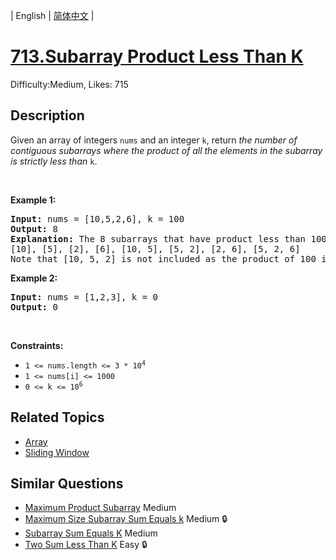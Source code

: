 
| English | [简体中文](README.md) |

# [713.Subarray Product Less Than K](https://leetcode.com/problems/subarray-product-less-than-k/)
Difficulty:Medium, Likes: 715

## Description

<p>Given an array of integers <code>nums</code> and an integer <code>k</code>, return <em>the number of contiguous subarrays where the product of all the elements in the subarray is strictly less than </em><code>k</code>.</p>

<p>&nbsp;</p>
<p><strong class="example">Example 1:</strong></p>

<pre>
<strong>Input:</strong> nums = [10,5,2,6], k = 100
<strong>Output:</strong> 8
<strong>Explanation:</strong> The 8 subarrays that have product less than 100 are:
[10], [5], [2], [6], [10, 5], [5, 2], [2, 6], [5, 2, 6]
Note that [10, 5, 2] is not included as the product of 100 is not strictly less than k.
</pre>

<p><strong class="example">Example 2:</strong></p>

<pre>
<strong>Input:</strong> nums = [1,2,3], k = 0
<strong>Output:</strong> 0
</pre>

<p>&nbsp;</p>
<p><strong>Constraints:</strong></p>

<ul>
	<li><code>1 &lt;= nums.length &lt;= 3 * 10<sup>4</sup></code></li>
	<li><code>1 &lt;= nums[i] &lt;= 1000</code></li>
	<li><code>0 &lt;= k &lt;= 10<sup>6</sup></code></li>
</ul>


## Related Topics

- [Array](https://leetcode-cn.com/tag/array/)
- [Sliding Window](https://leetcode-cn.com/tag/sliding-window/)

## Similar Questions

- [Maximum Product Subarray](../maximum-product-subarray/README.md) Medium 
- [Maximum Size Subarray Sum Equals k](../maximum-size-subarray-sum-equals-k/README.md) Medium 🔒
- [Subarray Sum Equals K](../subarray-sum-equals-k/README.md) Medium 
- [Two Sum Less Than K](../two-sum-less-than-k/README.md) Easy 🔒
